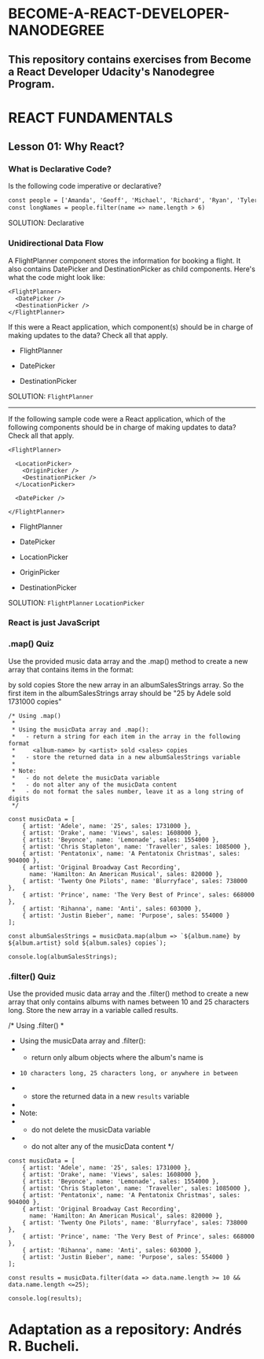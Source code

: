 # BECOME-A-REACT-DEVELOPER-NANODEGREE

## This repository contains exercises from Become a React Developer Udacity's Nanodegree Program. 

# REACT FUNDAMENTALS

## Lesson 01: Why React?

### What is Declarative Code?

Is the following code imperative or declarative?

```html
const people = ['Amanda', 'Geoff', 'Michael', 'Richard', 'Ryan', 'Tyler']
const longNames = people.filter(name => name.length > 6)
```

SOLUTION:
Declarative

### Unidirectional Data Flow

A FlightPlanner component stores the information for booking a flight. It also contains DatePicker and DestinationPicker as child components. Here's what the code might look like:

```
<FlightPlanner>
  <DatePicker />
  <DestinationPicker />
</FlightPlanner>
```
If this were a React application, which component(s) should be in charge of making updates to the data? Check all that apply.

 
* FlightPlanner

 
* DatePicker

 
* DestinationPicker

SOLUTION:
`FlightPlanner`
_________________________________________________________________________________________________________________________________________________________________________________

If the following sample code were a React application, which of the following components should be in charge of making updates to data? Check all that apply.

```
<FlightPlanner>

  <LocationPicker>
    <OriginPicker />
    <DestinationPicker />
  </LocationPicker>

  <DatePicker />

</FlightPlanner>
```
 
* FlightPlanner

 
* DatePicker

 
* LocationPicker

 
* OriginPicker

 
* DestinationPicker

SOLUTION:
`FlightPlanner`
`LocationPicker`


### React is just JavaScript

### .map() Quiz
Use the provided music data array and the .map() method to create a new array that contains items in the format:

<album-name> by <artist> sold <sales> copies
Store the new array in an albumSalesStrings array. So the first item in the albumSalesStrings array should be "25 by Adele sold 1731000 copies"

```
/* Using .map()
 *
 * Using the musicData array and .map():
 *   - return a string for each item in the array in the following format
 *     <album-name> by <artist> sold <sales> copies
 *   - store the returned data in a new albumSalesStrings variable
 *
 * Note:
 *   - do not delete the musicData variable
 *   - do not alter any of the musicData content
 *   - do not format the sales number, leave it as a long string of digits
 */

const musicData = [
    { artist: 'Adele', name: '25', sales: 1731000 },
    { artist: 'Drake', name: 'Views', sales: 1608000 },
    { artist: 'Beyonce', name: 'Lemonade', sales: 1554000 },
    { artist: 'Chris Stapleton', name: 'Traveller', sales: 1085000 },
    { artist: 'Pentatonix', name: 'A Pentatonix Christmas', sales: 904000 },
    { artist: 'Original Broadway Cast Recording', 
      name: 'Hamilton: An American Musical', sales: 820000 },
    { artist: 'Twenty One Pilots', name: 'Blurryface', sales: 738000 },
    { artist: 'Prince', name: 'The Very Best of Prince', sales: 668000 },
    { artist: 'Rihanna', name: 'Anti', sales: 603000 },
    { artist: 'Justin Bieber', name: 'Purpose', sales: 554000 }
];

const albumSalesStrings = musicData.map(album => `${album.name} by ${album.artist} sold ${album.sales} copies`);

console.log(albumSalesStrings);

```

### .filter() Quiz

Use the provided music data array and the .filter() method to create a new array that only contains albums with names between 10 and 25 characters long. Store the new array in a variable called results.

/* Using .filter()
 *
 * Using the musicData array and .filter():
 *   - return only album objects where the album's name is
 *     10 characters long, 25 characters long, or anywhere in between
 *   - store the returned data in a new `results` variable
 *
 * Note:
 *   - do not delete the musicData variable
 *   - do not alter any of the musicData content
 */

```
const musicData = [
    { artist: 'Adele', name: '25', sales: 1731000 },
    { artist: 'Drake', name: 'Views', sales: 1608000 },
    { artist: 'Beyonce', name: 'Lemonade', sales: 1554000 },
    { artist: 'Chris Stapleton', name: 'Traveller', sales: 1085000 },
    { artist: 'Pentatonix', name: 'A Pentatonix Christmas', sales: 904000 },
    { artist: 'Original Broadway Cast Recording', 
      name: 'Hamilton: An American Musical', sales: 820000 },
    { artist: 'Twenty One Pilots', name: 'Blurryface', sales: 738000 },
    { artist: 'Prince', name: 'The Very Best of Prince', sales: 668000 },
    { artist: 'Rihanna', name: 'Anti', sales: 603000 },
    { artist: 'Justin Bieber', name: 'Purpose', sales: 554000 }
];

const results = musicData.filter(data => data.name.length >= 10 && data.name.length <=25);

console.log(results);
```




# Adaptation as a repository: Andrés R. Bucheli.
